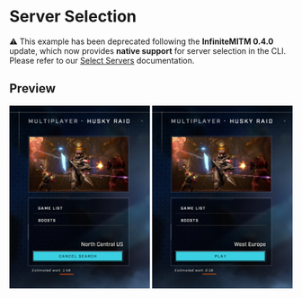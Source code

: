 # Server Selection

⚠️ This example has been deprecated following the **InfiniteMITM 0.4.0** update, which now provides **native support** for server selection in the CLI. Please refer to our [Select Servers](/docs/Select-Servers.md) documentation.

## Preview

<p align="center">
    <img alt="InfiniteMITM - Server Selection" title="InfiniteMITM - Server Selection" src="./preview.png?v=1" />
</p>

